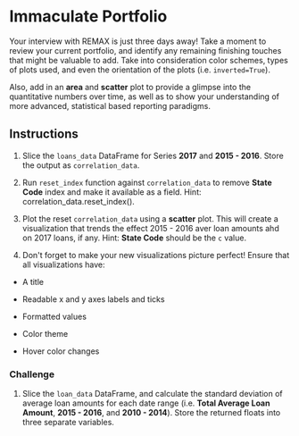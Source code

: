 # Immaculate Portfolio

Your interview with REMAX is just three days away! Take a moment to review your current portfolio, and identify any remaining finishing touches that might be valuable to add. Take into consideration color schemes, types of plots used, and even the orientation of the plots (i.e. `inverted=True`).

Also, add in an **area** and **scatter** plot to provide a glimpse into the quantitative numbers over time, as well as to show your understanding of more advanced, statistical based reporting paradigms.

## Instructions

1. Slice the `loans_data` DataFrame for Series **2017** and **2015 - 2016**. Store the output as `correlation_data`.

2. Run `reset_index` function against `correlation_data` to remove **State Code** index and make it available as a field. Hint: correlation_data.reset_index().

3. Plot the reset `correlation_data` using a **scatter** plot. This will create a visualization that trends the effect 2015 - 2016 aver loan amounts ahd on 2017 loans, if any. Hint: **State Code** should be the `c` value.

4. Don't forget to make your new visualizations picture perfect! Ensure that all visualizations have:

  * A title

  * Readable x and y axes labels and ticks

  * Formatted values

  * Color theme

  * Hover color changes

### Challenge

1. Slice the `loan_data` DataFrame, and calculate the standard deviation of average loan amounts for each date range (i.e. **Total Average Loan Amount**, **2015 - 2016**, and **2010 - 2014**). Store the returned floats into three separate variables.
